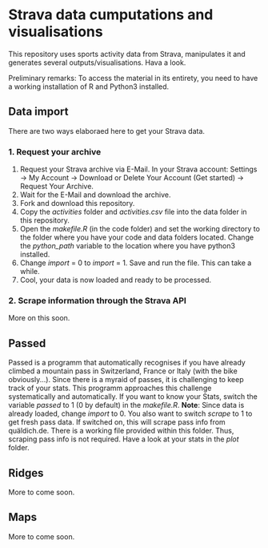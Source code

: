 # Strava data cumputations and visualisations
This repository uses sports activity data from Strava, manipulates it and generates several outputs/visualisations. Hava a look.

Preliminary remarks: To access the material in its entirety, you need to have a working installation of R and Python3 installed.

## Data import
There are two ways elaboraed here to get your Strava data.

### 1. Request your archive
1. Request your Strava archive via E-Mail. In your Strava account: Settings -> My Account -> Download or Delete Your Account (Get started) -> Request Your Archive.
2. Wait for the E-Mail and download the archive.
3. Fork and download this repository.
4. Copy the _activities_ folder and _activities.csv_ file into the data folder in this repository.
5. Open the _makefile.R_ (in the code folder) and set the working directory to the folder where you have your code and data folders located. Change the _python_path_ variable to the location where you have python3 installed.
6. Change _import_ = 0 to _import_ = 1. Save and run the file. This can take a while.
7. Cool, your data is now loaded and ready to be processed.

### 2. Scrape information through the Strava API
More on this soon.

## Passed
Passed is a programm that automatically recognises if you have already climbed a mountain pass in Switzerland, France or Italy (with the bike obviously...). Since there is a myraid of passes, it is challenging to keep track of your stats. This programm approaches this challenge systematically and automatically. If you want to know your Stats, switch the variable _passed_ to 1 (0 by default) in the _makefile.R_. **Note**: Since data is already loaded, change _import_ to 0. You also want to switch _scrape_ to 1 to get fresh pass data. If switched on, this will scrape pass info from quäldich.de. There is a working file provided within this folder. Thus, scraping pass info is not required. Have a look at your stats in the _plot_ folder.

## Ridges
More to come soon.

## Maps
More to come soon.
